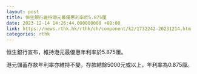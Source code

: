 ```yaml
---
layout: post
title: 恒生銀行維持港元最優惠利率於5.875厘
date: 2023-12-14 14:26:44.000000000 +08:00
link: https://news.rthk.hk/rthk/ch/component/k2/1732242-20231214.htm
categories: rthk
---
```


恒生銀行宣布，維持港元最優惠年利率於5.875厘。

港元儲蓄存款年利率亦維持不變，存款結餘5000元或以上，年利率為0.875厘。

